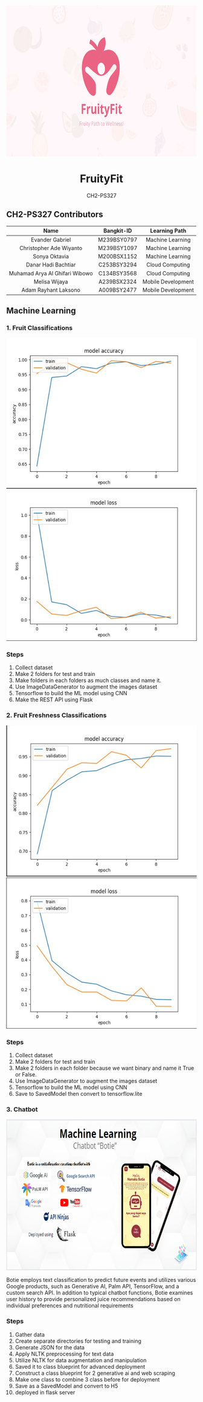 <p align="center">
  <img src="assets/FruityFit.png" alt="fruityfit-logo" height="400" />
</p>

<h1 align="center">FruityFit</h1>

<div align="center">
CH2-PS327
</div>

## CH2-PS327 Contributors

| Name  | Bangkit-ID | Learning Path  | 
| :---: | :---: | :---: |
|  Evander Gabriel  | M239BSY0797  | Machine Learning  |
|  Christopher Ade Wiyanto  | M239BSY1097  | Machine Learning  |
|  Sonya Oktavia  | M200BSX1152  | Machine Learning  |
| Danar Hadi Bachtiar | C253BSY3294 | Cloud Computing |
| Muhamad Arya Al Ghifari Wibowo | C134BSY3568  | Cloud Computing |
| Melisa Wijaya | A239BSX2324 | Mobile Development |
| Adam Rayhant Laksono | A009BSY2477  | Mobile Development |


## Machine Learning
### 1. Fruit Classifications

<p align="center">
  <img src="assets/Fruit-Classification-Accuracy.jpeg" alt="" height="400" />
  <img src="assets/Fruit-Classification-Loss.jpeg" alt="" height="400" />
</p>

### Steps
1. Collect dataset
2. Make 2 folders for test and train
3. Make folders in each folders as much classes and name it.
4. Use ImageDataGenerator to augment the images dataset 
5. Tensorflow to build the ML model using CNN 
6. Make the REST API using Flask

### 2. Fruit Freshness Classifications

<p align="center">
  <img src="assets/Fresh-Accu.jpeg" alt="" height="400" />
  <img src="assets/Fresh-Loss.jpeg" alt="" height="400" />
</p>

### Steps
1. Collect dataset
2. Make 2 folders for test and train
3. Make 2 folders in each folder because we want binary and name it True or False.
4. Use ImageDataGenerator to augment the images dataset 
5. Tensorflow to build the ML model using CNN 
6. Save to SavedModel then convert to tensorflow.lite

### 3. Chatbot
<p align="center">
  <img src="assets/Botie.png" alt="" height="400" />
</p>
Botie employs text classification to predict future events and utilizes various Google products, such as Generative AI, Palm API, TensorFlow, and a custom search API. In addition to typical chatbot functions, Botie examines user history to provide personalized juice recommendations based on individual preferences and nutritional requirements

### Steps

1. Gather data
2. Create separate directories for testing and training
3. Generate JSON for the data
4. Apply NLTK preprocessing for text data
5. Utilize NLTK for data augmentation and manipulation
6. Saved it to class blueprint for advanced deployment
7. Construct a class blueprint for 2 generative ai and web scraping
8. Make one class to combine 3 class before for deployment
9. Save as a SavedModel and convert to H5
10. deployed in flask server

